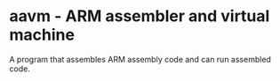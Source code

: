 # aavm - ARM assembler and virtual machine

A program that assembles ARM assembly code and can run assembled code.